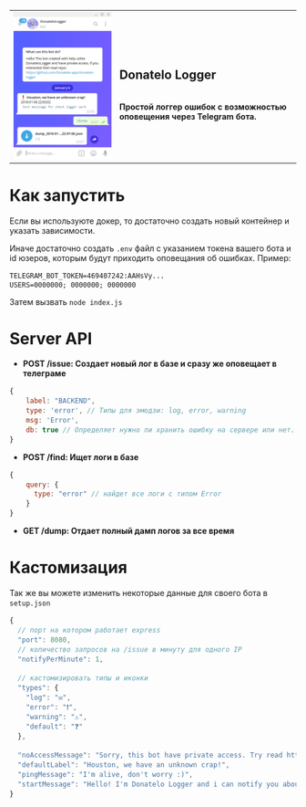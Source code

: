 |   |   |
|---|---|
| ![view](view.png) | <h2>Donatelo Logger</h2><br> **Простой логгер ошибок с возможностью оповещения через Telegram бота.**  |


# Как запустить
Если вы используюте докер, то достаточно создать новый контейнер и указать зависимости.

Иначе достаточно создать `.env` файл с указанием токена вашего бота
и id юзеров, которым будут приходить оповещания об ошибках. Пример:
```
TELEGRAM_BOT_TOKEN=469407242:AAHsVy...
USERS=0000000; 0000000; 0000000
```
Затем вызвать `node index.js`

# Server API
* **POST /issue: Создает новый лог в базе и сразу же оповещает в телеграме**
```javascript
{
    label: "BACKEND",
    type: 'error', // Типы для эмодзи: log, error, warning
    msg: 'Error',
    db: true // Определяет нужно ли хранить ошибку на сервере или нет. По стандарту true
}
```

* **POST /find: Ищет логи в базе**
```javascript
{
    query: {
      type: "error" // найдет все логи с типом Error
    }
}
```
* **GET /dump: Отдает полный дамп логов за все время**

# Кастомизация
Так же вы можете изменить некоторые данные для своего бота в `setup.json`
```javascript
{
  // порт на котором работает express
  "port": 8080,
  // количество запросов на /issue в минуту для одного IP
  "notifyPerMinute": 1,
  
  // кастомизировать типы и иконки
  "types": {
    "log": "✉️",
    "error": "❗️",
    "warning": "⚠️",
    "default": "❓"
  },
  
  "noAccessMessage": "Sorry, this bot have private access. Try read https://github.com/Donatelo-app/donatelo-logger",
  "defaultLabel": "Houston, we have an unknown crap!",
  "pingMessage": "I'm alive, don't worry :)",
  "startMessage": "Hello! I'm Donatelo Logger and i can notify you about errors, cool? Cool."
}
```
